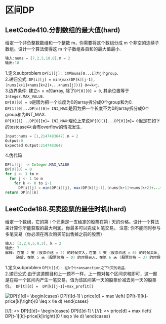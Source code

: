 # 区间DP

## LeetCode410.分割数组的最大值(hard)  

给定一个非负整数数组和一个整数 m，你需要将这个数组分成 m 个非空的连续子数组。设计一个算法使得这 m 个子数组各自和的最大值最小.  

```java
输入:nums = [7,2,5,10,8],m = 2  
输出:18
```

1.定义subproblem ``` DP[i][j]: 分割nums[0...i]为j个group ```.  
2.递归公式: ``` DP[i][j] = min{max(DP[k][j-1],(nums[k+1]+nums[k+2]+...+nums[j]))} 0<=k<j ```.  
3.边界条件: 建立```n x m```的array, 除了```DP[0][0] = 0```, 其余位置等于 ```Integer.MAX_VALUE```.    
```DP[0][0] = 0```是因为把一个长度为0的array拆分成0个group和为0.  
```DP[1][0]...DP[n][0]= INI_MAX```:是因为把一个长度不为0的array拆分成0个group和为INT_MAX.  
```DP[0][1]...DP[0][m]= INI_MAX```:理论上来说```DP[0][1]...DP[0][m]= 0```但是在如下的testcase中:会有overflow的情况发生.  

```java
Input:nums = [1,2147483647],m = 2  
Output:0
Expected Output:2147483647
```
4.伪代码  

```java
DP[i][j] -> Integer.MAX_VALUE
DP[0][0] = 0
for i <- 1 to n
  for j <- 1 to m
    for k <- 0 to i-1
      DP[i][j] = min(DP[i][j], max(DP[k][j-1],(nums[k+1]+nums[k+2]+...+nums[j]))) 
return DP[n][m]
```

## LeetCode188.买卖股票的最佳时机(hard)

给定一个数组，它的第 i 个元素是一支给定的股票在第 i 天的价格。设计一个算法来计算你所能获取的最大利润。你最多可以完成 k 笔交易。
注意: 你不能同时参与多笔交易（你必须在再次购买前出售掉之前的股票）  

```java
输入: [3,2,6,5,0,3], k = 2
输出: 7
解释: 在第 2 天 (股票价格 = 2) 的时候买入，在第 3 天 (股票价格 = 6) 的时候卖出, 这笔交易所能获得利润 = 6-2 = 4 。
     随后，在第 5 天 (股票价格 = 0) 的时候买入，在第 6 天 (股票价格 = 3) 的时候卖出, 这笔交易所能获得利润 = 3-0 = 3 。
```
1.定义subproblem ``` DP[t][d]: 在k个transanction之下t天的收益 ```.  
2.递归公式:由于这道题目和上一题不一样，上一题对每个区间求和即可，这一题是在每一个区间内产生一笔交易，值为该区间某一天的股票价减去另一天的股票价。``` DP[t][d] =  DP[k][j-1]+max_profit[]```  


![DP\[t\]\[d\]= \begin{cases} DP\[t\]\[d-1\] \\  price\[d\] + max \left\{ DP\[t-1\]\[k\]-price\[k\]\right\}(0 \leq x \le d) \end{cases}](https://render.githubusercontent.com/render/math?math=DP%5Bt%5D%5Bd%5D%3D%20%5Cbegin%7Bcases%7D%20DP%5Bt%5D%5Bd-1%5D%20%5C%5C%20%20price%5Bd%5D%20%2B%20max%20%5Cleft%5C%7B%20DP%5Bt-1%5D%5Bk%5D-price%5Bk%5D%5Cright%5C%7D(0%20%5Cleq%20x%20%5Cle%20d)%20%5Cend%7Bcases%7D)

[//]: <> DP[t][d]= \begin{cases} DP[t][d-1] \\ 
[//]: <>  price[d] + max \left\{ DP[t-1][k]-price[k]\right\}(0 \leq x \le d) \end{cases}
